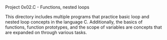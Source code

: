 Project 0x02.C - Functions, nested loops

This directory includes multiple programs that practice basic loop and nested loop concepts in the language C. Additionally, the basics of functions, function prototypes, and the scope of variables are concepts that are expanded on through various tasks.
